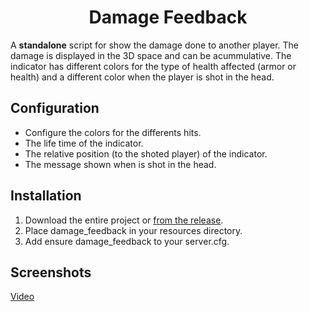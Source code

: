 <h1 align="center">Damage Feedback</h1>

A **standalone** script for show the damage done to another player. The damage is displayed in the 3D space and can be acummulative.
The indicator has different colors for the type of health affected (armor or health) and a different color when the player is shot in the head.


## Configuration
 - Configure the colors for the differents hits.
 - The life time of the indicator.
 - The relative position (to the shoted player) of the indicator.
 - The message shown when is shot in the head.

## Installation
1. Download the entire project or [from the release](https://github.com/Llop-Estepari/damage_feedback/releases).
2. Place damage_feedback in your resources directory.
3. Add ensure damage_feedback to your server.cfg.

## Screenshots
[Video](https://streamable.com/p9p5cw)
